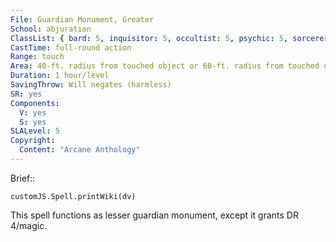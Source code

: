 ```yaml
---
File: Guardian Monument, Greater
School: abjuration
ClassList: { bard: 5, inquisitor: 5, occultist: 5, psychic: 5, sorcerer: 5, wizard: 5, witch: 5 }
CastTime: full-round action
Range: touch
Area: 40-ft. radius from touched object or 60-ft. radius from touched object; see text
Duration: 1 hour/level
SavingThrow: Will negates (harmless)
SR: yes
Components:
  V: yes
  S: yes
SLALevel: 5
Copyright:
  Content: "Arcane Anthology"
---
```

Brief:: 

```dataviewjs
customJS.Spell.printWiki(dv)
```

This spell functions as lesser guardian monument, except it grants DR 4/magic.
